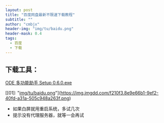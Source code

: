 ```yaml
---
layout: post
title: "百度网盘最新不限速下载教程"
subtitle: ""
author: "cmbjx"
header-img: "img/tu/baidu.png"
header-mask: 0.4
tags:
  - 百度
  - 下载
---
```


## 下载工具：

[ODE 多功能助手 Setup 0.6.0.exe](https://wwi.lanzoup.com/ilUqo1z5mmsj)

[[01]: "[img/tu/baidu.png](https://img.imgdd.com/f210f3.8e9e66b1-9ef2-40fd-a31a-505c948a263f.png)"](https://img.imgdd.com/f210f3.8e9e66b1-9ef2-40fd-a31a-505c948a263f.png)


- 如果白屏就用重启系统，多试几次
- 提示没有代理服务器，就等一会再试
